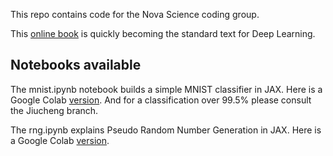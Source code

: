 This repo contains code for the Nova Science coding group.

This [online book](https://d2l.ai/) is quickly becoming the standard text for Deep Learning.

## Notebooks available

The mnist.ipynb notebook builds a simple MNIST classifier in JAX. Here is a Google Colab [version](https://drive.google.com/file/d/1k1MPeOXrm8UIgf5tRydGajUhrA9kQ9KP/view?usp=sharing). And for a classification over 99.5% please consult the Jiucheng branch.

The rng.ipynb explains Pseudo Random Number Generation in JAX. Here is a Google Colab [version](https://drive.google.com/file/d/1gXnED5oyTWUazb_z4oJroB54vngdZ6mn/view?usp=sharing).



